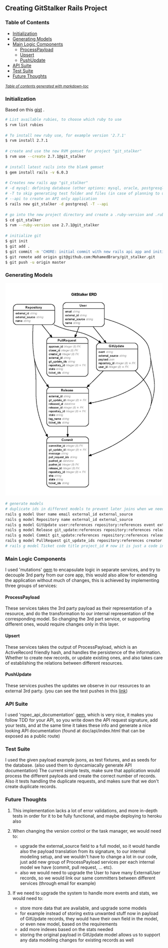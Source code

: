 
## Creating GitStalker Rails Project
### Table of Contents
  * [Initialization](#initialization)
  * [Generating Models](#generating-models)
  * [Main Logic Components](#main-logic-components)
    + [ProcessPayload](#processpayload)
    + [Upsert](#upsert)
    + [PushUpdate](#pushupdate)
  * [API Suite](#api-suite)
  * [Test Suite](#test-suite)
  * [Future Thoughts](#future-thoughts)

<small><i><a href='http://ecotrust-canada.github.io/markdown-toc/'>Table of contents generated with markdown-toc</a></i></small>

### Initialization
Based on this [gist](https://gist.github.com/MohamedBrary/12465abb009d5dbeadeb8cde9adb30b5) .
```sh
# List available rubies, to choose which ruby to use
$ rvm list rubies

# To install new ruby use, for example version '2.7.1'
$ rvm install 2.7.1

# create and use the new RVM gemset for project "git_stalker"
$ rvm use --create 2.7.1@git_stalker

# install latest rails into the blank gemset
$ gem install rails -v 6.0.3

# Creates new rails app "git_stalker"
# -d mysql: defining database (other options: mysql, oracle, postgresql, sqlite3, frontbase)
# -T to skip generating test folder and files (in case of planning to use rspec)
# --api to create an API only application
$ rails new git_stalker -d postgresql -T --api

# go into the new project directory and create a .ruby-version and .ruby-gemset for the project
$ cd git_stalker
$ rvm --ruby-version use 2.7.1@git_stalker

# initialize git
$ git init
$ git add .
$ git commit -m 'CHORE: initial commit with new rails api app and initial gems'
$ git remote add origin git@github.com:MohamedBrary/git_stalker.git
$ git push -u origin master
```

### Generating Models

![GitStalker ERD](https://github.com/MohamedBrary/git_stalker/blob/master/erd.jpg?raw=true)


```sh
# generate models
# duplicate ids in different models to prevent later joins when we need the stats
rails g model User name email external_id external_source
rails g model Repository name external_id external_source
rails g model GitUpdate user:references repository:references event external_source payload:json
rails g model Release git_update:references repository:references releaser:references ticket_ids external_id released_at:timestamp tag_name state # state would be updated through PullRequest updates
rails g model Commit git_update:references repository:references release:references committer:references pusher:references pushed_at:timestamp pull_request_ids ticket_ids sha message state
rails g model PullRequest git_update_ids repository:references creator:references approver:references closer:references external_id ticket_ids state
# rails g model Ticket code title project_id # now it is just a code in other models
```

### Main Logic Components

I used 'mutations' [gem](https://github.com/cypriss/mutations) to encapsulate logic in separate services, and try to decouple 3rd party from our core app, this would also allow for extending the application without much of changes, this is achieved by implementing three groups of services:

#### ProcessPayload
These services takes the 3rd party payload as their representation of a resource, and do the transformation to our internal representation of the corresponding model. So changing the 3rd part service, or supporting different ones, would require changes only in this layer.

#### Upsert
These services takes the output of ProcessPayload, which is an ActiveRecord friendly hash, and handles the persistence of the information. Whether to create new records, or update existing ones, and also takes care of establishing the relations between different resources.

#### PushUpdate
These services pushes the updates we observe in our resources to an external 3rd party. (you can see the test pushes in this [link](https://webhook.site/#!/1a8aef30-f76d-45f9-8169-7c09d65eccce/3d0b808d-830a-47d1-be6d-4f646528313f/1))


### API Suite

I used 'rspec_api_documentation' [gem](https://github.com/zipmark/rspec_api_documentation), which is very nice, it makes you follow TDD for your API, so you write down the API request signature, add your tests, and at the same time it takes these info and generate a nice looking API documentation (found at doc/api/index.html that can be exposed as a public route)

### Test Suite

I used the given payload example jsons, as test fixtures, and as seeds for the database. (also used them to dyncamiacally generate API documentation)
The current simple tests, make sure that application would process the different payloads and create the correct number of records. Also it tests handling the duplicate requests, and makes sure that we don't create duplicate records.

### Future Thoughts

1. This implementation lacks a lot of error validations, and more in-depth tests in order for it to be fully functional, and maybe deploying to heroku also
2. When changing the version control or the task manager, we would need to:
   - upgrade the external_source field to a full model, so it would handle also the payload translation from its signature, to our internal modeling setup, and we wouldn't have to change a lot in our code, just add new group of ProcessPayload services per each internal model we have (commit, pull request, ... etc).
   - also we would need to upgrade the User to have many ExternalUser records, so we would link our same committers between different services (through email for example)

3. If we need to upgrade the system to handle more events and stats, we would need to:
   - store more data that are available, and upgrade some models
   - for example instead of storing extra unwanted stuff now in payload of GitUpdate records, they would have their own field in the model, or even new model, based on the requirements
   - add more indexes based on the stats needed
   - storing the original payload in GitUpdate model allows us to support any data modeling changes for existing records as well
